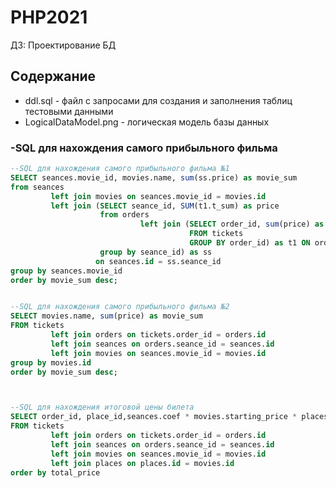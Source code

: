 # PHP2021

ДЗ: Проектирование БД

## Содержание

+ ddl.sql - файл c запросами для создания и заполнения таблиц тестовыми данными
+ LogicalDataModel.png - логическая модель базы данных

[comment]: <> (+ sql_request.sql - SQL для нахождения самого прибыльного фильма)

### -SQL для нахождения самого прибыльного фильма

```sql
--SQL для нахождения самого прибыльного фильма №1
SELECT seances.movie_id, movies.name, sum(ss.price) as movie_sum
from seances
         left join movies on seances.movie_id = movies.id
         left join (SELECT seance_id, SUM(t1.t_sum) as price
                    from orders
                             left join (SELECT order_id, sum(price) as t_sum
                                        FROM tickets
                                        GROUP BY order_id) as t1 ON orders.id = t1.order_id
                    group by seance_id) as ss
                   on seances.id = ss.seance_id
group by seances.movie_id
order by movie_sum desc;


--SQL для нахождения самого прибыльного фильма №2
SELECT movies.name, sum(price) as movie_sum
FROM tickets
         left join orders on tickets.order_id = orders.id
         left join seances on orders.seance_id = seances.id
         left join movies on seances.movie_id = movies.id
group by movies.id
order by movie_sum desc;



--SQL для нахождения итоговой цены билета
SELECT order_id, place_id,seances.coef * movies.starting_price * places.coef as total_price
FROM tickets
         left join orders on tickets.order_id = orders.id
         left join seances on orders.seance_id = seances.id
         left join movies on seances.movie_id = movies.id
         left join places on places.id = movies.id
order by total_price



```